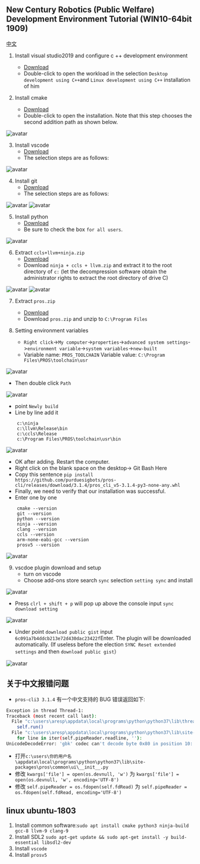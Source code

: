## New Century Robotics (Public Welfare) Development Environment Tutorial (WIN10-64bit 1909)

[中文](./readme_cn.md)

1. Install visual studio2019 and configure c ++ development environment

   - [Download](https://github.com/3038922/new_century_robotics/releases/download/v1.0/vs_community__1171082560.1567069112.exe)
   - Double-click to open the workload in the selection `Desktop development using C++`and `Linux development using C++` installation of him

2. Install cmake
   - [Download](https://github.com/3038922/new_century_robotics/releases/download/v1.0/cmake-3.16.2-win64-x64.msi)
   - Double-click to open the installation. Note that this step chooses the second addition path as shown below.

![avatar](./pic/1.cmake.jpg)

3. Install vscode
   - [Download](https://github.com/3038922/new_century_robotics/releases/download/v1.0/VSCodeUserSetup-x64-1.41.1.exe)
   - The selection steps are as follows:

![avatar](./pic/2.vscode.jpg)

4. Install git
   - [Download](https://github.com/3038922/new_century_robotics/releases/download/v1.0/Git-2.24.1.2-64-bit.exe)
   - The selection steps are as follows:

![avatar](./pic/3.git-1.jpg)
![avatar](./pic/3.git-2.jpg)

5. Install python
   - [Download](https://github.com/3038922/new_century_robotics/releases/download/v1.0/python-3.8.1-amd64.exe)
   - Be sure to check the box `for all users`.

![avatar](./pic/4.python.jpg)

6. Extract `ccls+llvm+ninja.zip`
   - [Download](https://github.com/3038922/new_century_robotics/releases/download/v1.0/ninja+ccls+llvm.zip)
   - Download `ninja + ccls + llvm.zip` and extract it to the root directory of `c:` (let the decompression software obtain the administrator rights to extract the root directory of drive C)

![avatar](./pic/5.ccls+llvm+ninja-1.jpg)
![avatar](./pic/5.ccls+llvm+ninja-2.jpg)

7. Extract `pros.zip`

   - [Download](https://github.com/3038922/new_century_robotics/releases/download/v1.0/PROS.zip)
   - Download `pros.zip` and unzip to `C:\Program Files`

8. Setting environment variables
   - `Right click`->`My computer`->`properties`->`advanced system settings`->`environment variable`->`system variables`->`new-built`
   - Variable name: `PROS_TOOLCHAIN` Variable value: `C:\Program Files\PROS\toolchain\usr`

![avatar](./pic/7.环境变量-1.jpg)

- Then double click `Path`

![avatar](./pic/7.环境变量-2.jpg)

- point `Newly build`
- Line by line add it

```
    c:\ninja
    c:\llvm\Release\bin
    c:\ccls\Release
    c:\Program Files\PROS\toolchain\usr\bin
```

![avatar](./pic/7.环境变量-3.jpg)

- OK after adding. Restart the computer.
- Right click on the blank space on the desktop-> Git Bash Here
- Copy this sentence `pip install https://github.com/purduesigbots/pros-cli/releases/download/3.1.4/pros_cli_v5-3.1.4-py3-none-any.whl`
- Finally, we need to verify that our installation was successful.
- Enter one by one

```
    cmake --version
    git --version
    python --version
    ninja --version
    clang --version
    ccls --version
    arm-none-eabi-gcc --version
    prosv5 --version
```

![avatar](./pic/7.环境变量-4.jpg)

9. vscdoe plugin download and setup
   - turn on vscode
   - Choose add-ons store search `sync` selection `setting sync` and install

![avatar](./pic/8.vscode-1.jpg)

- Press `clrl + shift + p` will pop up above the console input `sync download setting`

![avatar](./pic/8.vscode-2.jpg)

- Under point `download public gist` input `6c091a7b4ddcb213e72d430dac23422f`Enter. The plugin will be downloaded automatically. (If useless before the election `SYNC Reset extended settings` and then `download public gist`）

![avatar](./pic/8.vscode-3.jpg)

## 关于中文报错问题

- `pros-cli3 3.1.4` 有一个中文支持的 BUG 错误返回如下:

```sh
Exception in thread Thread-1:
Traceback (most recent call last):
  File "c:\users\aresp\appdata\local\programs\python\python37\lib\threading.py", line 917, in _bootstrap_inner
    self.run()
  File "c:\users\aresp\appdata\local\programs\python\python37\lib\site-packages\pros\common\ui\__init__.py", line 180, in run
    for line in iter(self.pipeReader.readline, ''):
UnicodeDecodeError: 'gbk' codec can't decode byte 0x80 in position 10: illegal multibyte sequence
```

- 打开`c:\users\你的用户名\appdata\local\programs\python\python37\lib\site-packages\pros\common\ui\__init__.py`
- 修改 `kwargs['file'] = open(os.devnull, 'w')` 为 `kwargs['file'] = open(os.devnull, 'w', encoding='UTF-8')`
- 修改 `self.pipeReader = os.fdopen(self.fdRead)` 为 `self.pipeReader = os.fdopen(self.fdRead, encoding='UTF-8')`

## linux ubuntu-1803

1. Install common software:`sudo apt install cmake python3 ninja-build gcc-8 llvm-9 clang-9`
2. Install SDL2 `sudo apt-get update && sudo apt-get install -y build-essential libsdl2-dev`
3. Install `vscode`
4. Install `prosv5`
